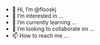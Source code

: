 - 👋 Hi, I’m @flooskj
- 👀 I’m interested in ...
- 🌱 I’m currently learning ...
- 💞️ I’m looking to collaborate on ...
- 📫 How to reach me ...

<!---
flooskj/flooskj is a ✨ special ✨ repository because its `README.md` (this file) appears on your GitHub profile.
You can click the Preview link to take a look at your changes.
--->
